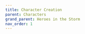 ```yaml
---
title: Character Creation
parent: Characters
grand_parent: Heroes in the Storm
nav_order: 1
---
```

